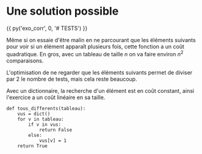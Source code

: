 # Une solution possible

{{ py('exo_corr', 0, '# TESTS') }}

Même si on essaie d'être malin en ne parcourant que les éléments suivants pour voir si un élément apparaît plusieurs fois, cette fonction a un coût quadratique. En gros, avec un tableau de taille $n$ on va faire environ $n^2$ comparaisons.

L'optimisation de ne regarder que les éléments suivants permet de diviser par 2 le nombre de tests, mais cela reste beaucoup.

Avec un dictionnaire, la recherche d'un élément est en coût constant, ainsi l'exercice a un coût linéaire en sa taille.

```python3
def tous_differents(tableau):
    vus = dict()
    for v in tableau:
        if v in vus:
            return False
        else:
            vus[v] = 1
    return True
```
